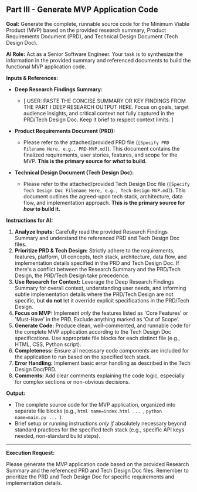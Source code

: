 ## Part III - Generate MVP Application Code

**Goal:** Generate the complete, runnable source code for the Minimum Viable Product (MVP) based on the provided research summary, Product Requirements Document (PRD), and Technical Design Document (Tech Design Doc).

**AI Role:** Act as a Senior Software Engineer. Your task is to synthesize the information in the provided summary and referenced documents to build the functional MVP application code.

**Inputs & References:**

*   **Deep Research Findings Summary:**
    *   [ USER: PASTE THE CONCISE SUMMARY OR KEY FINDINGS FROM THE PART I DEEP RESEARCH OUTPUT HERE. Focus on goals, target audience insights, and critical context not fully captured in the PRD/Tech Design Doc. Keep it brief to respect context limits. ]

*   **Product Requirements Document (PRD):**
    *   Please refer to the attached/provided PRD file (`[Specify PRD Filename Here, e.g., PRD-MVP.md]`). This document contains the finalized requirements, user stories, features, and scope for the MVP. **This is the primary source for *what* to build.**

*   **Technical Design Document (Tech Design Doc):**
    *   Please refer to the attached/provided Tech Design Doc file (`[Specify Tech Design Doc Filename Here, e.g., Tech-Design-MVP.md]`). This document outlines the agreed-upon tech stack, architecture, data flow, and implementation approach. **This is the primary source for *how* to build it.**

**Instructions for AI:**

1.  **Analyze Inputs:** Carefully read the provided Research Findings Summary and understand the referenced PRD and Tech Design Doc files.
2.  **Prioritize PRD & Tech Design:** Strictly adhere to the requirements, features, platform, UI concepts, tech stack, architecture, data flow, and implementation details specified in the PRD and Tech Design Doc. If there's a conflict between the Research Summary and the PRD/Tech Design, the PRD/Tech Design take precedence.
3.  **Use Research for Context:** Leverage the Deep Research Findings Summary for overall context, understanding user needs, and informing subtle implementation details where the PRD/Tech Design are not specific, but **do not** let it override explicit specifications in the PRD/Tech Design.
4.  **Focus on MVP:** Implement *only* the features listed as 'Core Features' or 'Must-Have' in the PRD. Exclude anything marked as 'Out of Scope'.
5.  **Generate Code:** Produce clean, well-commented, and runnable code for the complete MVP application according to the Tech Design Doc specifications. Use appropriate file blocks for each distinct file (e.g., HTML, CSS, Python script).
6.  **Completeness:** Ensure all necessary code components are included for the application to run based on the specified tech stack.
7.  **Error Handling:** Implement basic error handling as described in the Tech Design Doc/PRD.
8.  **Comments:** Add clear comments explaining the code logic, especially for complex sections or non-obvious decisions.

**Output:**

*   The complete source code for the MVP application, organized into separate file blocks (e.g., ```html name=index.html ... ```, ```python name=main.py ... ```).
*   Brief setup or running instructions *only if* absolutely necessary beyond standard practices for the specified tech stack (e.g., specific API keys needed, non-standard build steps).

---

**Execution Request:**

Please generate the MVP application code based on the provided Research Summary and the referenced PRD and Tech Design Doc files. Remember to prioritize the PRD and Tech Design Doc for specific requirements and implementation details.
